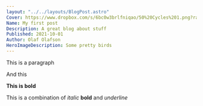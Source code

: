 ```yaml
---
layout: "../../layouts/BlogPost.astro"
Cover: https://www.dropbox.com/s/6bc0w3brlfniqao/50%20Cycles%201.png?raw=1
Name: My first post
Description: A great blog about stuff
Published: 2021-10-01
Author: Olaf Olafson
HeroImageDescription: Some pretty birds
---
```


This is a paragraph

And this

**This is bold**

This is a combination of _italic_ **bold** and _underline_
